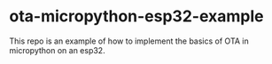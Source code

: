 # ota-micropython-esp32-example
This repo is an example of how to implement the basics of OTA in micropython on an esp32.

